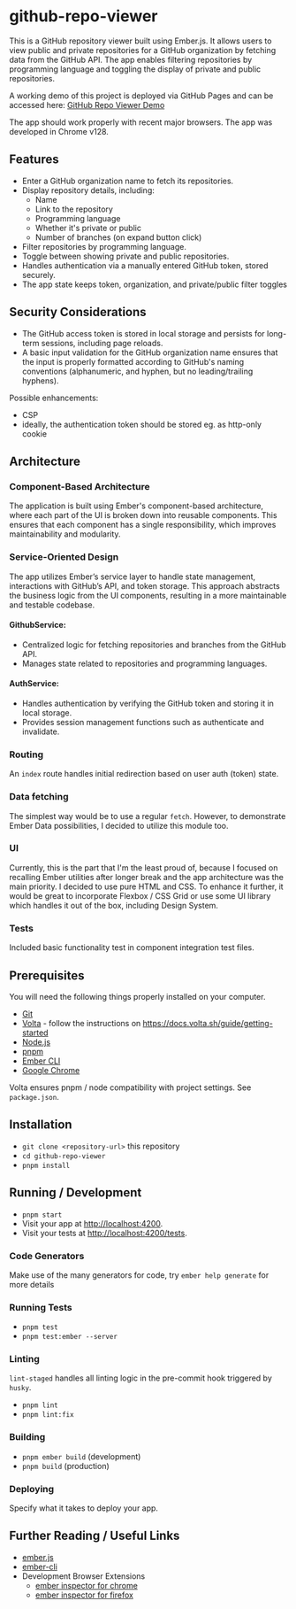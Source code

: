# github-repo-viewer

This is a GitHub repository viewer built using Ember.js. It allows users to view public and private repositories for a
GitHub organization by fetching data from the GitHub API. The app enables filtering repositories by programming language
and toggling the display of private and public repositories.

A working demo of this project is deployed via GitHub Pages and can be accessed here:
[GitHub Repo Viewer Demo](https://pleszkowicz.github.io/github-repo-viewer)

The app should work properly with recent major browsers. The app was developed in Chrome v128.

## Features

- Enter a GitHub organization name to fetch its repositories.
- Display repository details, including:
  - Name
  - Link to the repository
  - Programming language
  - Whether it's private or public
  - Number of branches (on expand button click)
- Filter repositories by programming language.
- Toggle between showing private and public repositories.
- Handles authentication via a manually entered GitHub token, stored securely.
- The app state keeps token, organization, and private/public filter toggles

## Security Considerations

- The GitHub access token is stored in local storage and persists for long-term sessions, including page reloads.
- A basic input validation for the GitHub organization name ensures that the input is properly formatted according to
  GitHub's naming conventions (alphanumeric, and hyphen, but no leading/trailing hyphens).

Possible enhancements:

- CSP
- ideally, the authentication token should be stored eg. as http-only cookie

## Architecture

### Component-Based Architecture

The application is built using Ember's component-based architecture, where each part of the UI is broken down into
reusable components. This ensures that each component has a single responsibility, which improves maintainability and
modularity.

### Service-Oriented Design

The app utilizes Ember’s service layer to handle state management, interactions with GitHub’s API, and token storage.
This approach abstracts the business logic from the UI components, resulting in a more maintainable and testable
codebase.

#### GithubService:

- Centralized logic for fetching repositories and branches from the GitHub API.
- Manages state related to repositories and programming languages.

#### AuthService:

- Handles authentication by verifying the GitHub token and storing it in local storage.
- Provides session management functions such as authenticate and invalidate.

### Routing

An `index` route handles initial redirection based on user auth (token) state.

### Data fetching

The simplest way would be to use a regular `fetch`. However, to demonstrate Ember Data possibilities, I decided to
utilize this module too.

### UI

Currently, this is the part that I'm the least proud of, because I focused on recalling Ember utilities after longer
break and the app architecture was the main priority.
I decided to use pure HTML and CSS. To enhance it further, it would be great to incorporate Flexbox / CSS Grid or use
some UI library which handles it out of the box, including Design System.

### Tests

Included basic functionality test in component integration test files.

## Prerequisites

You will need the following things properly installed on your computer.

- [Git](https://git-scm.com/)
- [Volta](https://volta.sh) - follow the instructions on https://docs.volta.sh/guide/getting-started
- [Node.js](https://nodejs.org/)
- [pnpm](https://pnpm.io/)
- [Ember CLI](https://cli.emberjs.com/release/)
- [Google Chrome](https://google.com/chrome/)

Volta ensures pnpm / node compatibility with project settings. See `package.json`.

## Installation

- `git clone <repository-url>` this repository
- `cd github-repo-viewer`
- `pnpm install`

## Running / Development

- `pnpm start`
- Visit your app at [http://localhost:4200](http://localhost:4200).
- Visit your tests at [http://localhost:4200/tests](http://localhost:4200/tests).

### Code Generators

Make use of the many generators for code, try `ember help generate` for more details

### Running Tests

- `pnpm test`
- `pnpm test:ember --server`

### Linting

`lint-staged` handles all linting logic in the pre-commit hook triggered by `husky`.

- `pnpm lint`
- `pnpm lint:fix`

### Building

- `pnpm ember build` (development)
- `pnpm build` (production)

### Deploying

Specify what it takes to deploy your app.

## Further Reading / Useful Links

- [ember.js](https://emberjs.com/)
- [ember-cli](https://cli.emberjs.com/release/)
- Development Browser Extensions
  - [ember inspector for chrome](https://chrome.google.com/webstore/detail/ember-inspector/bmdblncegkenkacieihfhpjfppoconhi)
  - [ember inspector for firefox](https://addons.mozilla.org/en-US/firefox/addon/ember-inspector/)
